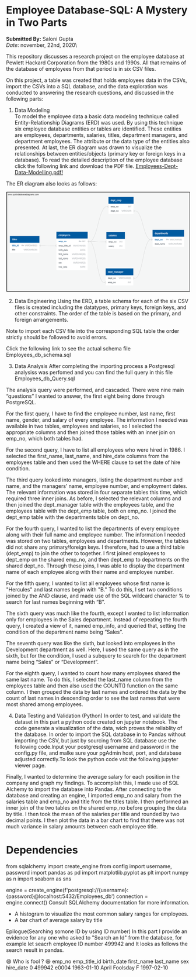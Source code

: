 # Employee Database-SQL: A Mystery in Two Parts

**Submitted By:** Saloni Gupta\
_Date_: november, 22nd, 2020\ 

This repository discusses a research project on the employee database at Pewlett Hackard Corporation from the 1980s and 1990s. All that remains of the database of employees from that period is in six CSV files. <br/>

On this project, a table was created that holds employees data in the CSVs, import the CSVs into a SQL database, and the data exploration was conducted to answering the research questions, and discussed in the following parts: <br/>

1. Data Modeling <br/>
To model the employee data a basic data modeling technique called Entity-Relationship Diagrams (ERD) was used. By using this technique six employee database entities or tables are identified. These entities are employees, departments, salaries, titles, department managers, and department employees. The attribute or the data type of the entities also presented. At last, the ER diagram was drawn to visualize the relationships between entities/objects (primary key or foreign keys in a database). To read the detailed description of the employee database click the following link and download the PDF file. [Employees-Dept-Data-Modelling.pdf!](./EmployeeSQL/Data_Modeling-ERD/Employees-Dept-Data-Modelling.pdf)

The ER diagram also looks as follows:

![Equator image](./EmployeeSQL/Images/Employees-Dept-ERD.png)


2. Data Engineering
Using the ERD, a table schema for each of the six CSV files is created including the datatypes, primary keys, foreign keys, and other constraints.
The order of the table is based on the primary, and foreign arrangements.

Note to import each CSV file into the corresponding SQL table the order strictly should be followed to avoid errors.

Click the following link to see the actual schema file Employees_db_schema.sql

3. Data Analysis
After completing the importing process a Postgresql analysiss was perfomed and you can find the full query in this file Employees_db_Query.sql

The analysis query were performed, and cascaded.
There were nine main “questions” I wanted to answer, the first eight being done through PostgreSQL.

For the first query, I have to find the employee number, last name, first name, gender, and salary of every employee. The information I needed was available in two tables, employees and salaries, so I selected the appropriate columns and then joined those tables with an inner join on emp_no, which both tables had.

For the second query, I have to list all employees who were hired in 1986. I selected the first_name, last_name, and hire_date columns from the employees table and then used the WHERE clause to set the date of hire condition.

The third query looked into managers, listing the department number and name, and the managers’ name, employee number, and employment dates. The relevant information was stored in four separate tables this time, which required three inner joins. As before, I selected the relevant columns and then joined the dept_manager table with the employees table, and the employees table with the dept_emp table, both on emp_no. I joined the dept_emp table with the departments table on dept_no.

For the fourth query, I wanted to list the departments of every employee along with their full name and employee number. The information I needed was stored on two tables, employees and departments. However, the tables did not share any primary/foreign keys. I therefore, had to use a third table (dept_emp) to join the other to together. I first joined employees to dept_emp on the shared emp_no, and then dept_emp to departments on the shared dept_no. Through these joins, I was able to display the department name of each employee along with their name and employee number.

For the fifth query, I wanted to list all employees whose first name is "Hercules" and last names begin with "B." To do this, I set two conditions joined by the AND clause, and made use of the SQL wildcard character % to search for last names beginning with “B”.

The sixth query was much like the fourth, except I wanted to list information only for employees in the Sales department. Instead of repeating the fourth query, I created a view of it, named emp_info, and queried that, setting the condition of the department name being “Sales”.

The seventh query was like the sixth, but looked into employees in the Development department as well. Here, I used the same query as in the sixth, but for the condition, I used a subquery to search for the department name being “Sales” or “Development”.

For the eighth query, I wanted to count how many employees shared the same last name. To do this, I selected the last_name column from the employees table and then also used the COUNT() function on the same column. I then grouped the data by last names and ordered the data by the count of last names in descending order to see the last names that were most shared among employees.

4. Data Testing and Validation (Python)
In order to test, and validate the dataset in this part a python code created on jupyter notebook. The code generate a visualization of the data, wich proves the reliablity of the database. In order to import the SQL database in to Pandas without importing the CSV, but just by sourcing from SQL database use the following code.Input your postgresql username and password in the config.py file, and malke sure your pgAdmin host, port, and database adjusted correctly.To look the python code vsit the following jupyter viewer page.

Finally, I wanted to determine the average salary for each position in the company and graph my findings. To accomplish this, I made use of SQL Alchemy to import the database into Pandas. After connecting to the database and creating an engine, I imported emp_no and salary from the salaries table and emp_no and title from the titles table. I then performed an inner join of the two tables on the shared emp_no before grouping the data by title. I then took the mean of the salaries per title and rounded by two decimal points. I then plot the data in a bar chart to find that there was not much variance in salary amounts between each employee title.



# Dependencies
from sqlalchemy import create_engine
from config import username, password
import pandas as pd
import matplotlib.pyplot as plt
import numpy as n
import seaborn as sns

engine = create_engine(f'postgresql://{username}:{password}@localhost:5432/Employees_db')
connection = engine.connect()
Consult SQLAlchemy documentation for more information.
- A histogram to visualize the most common salary ranges for employees.
- A bar chart of average salary by title

Epilogue(Searching somone ID by using ID number)
In this part I provide an evidence for any one who asked to "Search an Id" from the database, for example let seacrh employee ID number 499942 and It looks as follows the search result in pandas.

😄 Who is fool ? 😆
emp_no	emp_title_id	birth_date	first_name	last_name	sex	hire_date
0	499942	e0004	1963-01-10	April	Foolsday	F	1997-02-10
 
